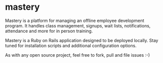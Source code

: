 # mastery

Mastery is a platform for managing an offline employee development program. It handles class management, signups, wait
lists, notifications, attendance and more for in person training.

Mastery is a Ruby on Rails application designed to be deployed locally. Stay tuned for installation scripts and
additional configuration options.

As with any open source project, feel free to fork, pull and file issues :-)